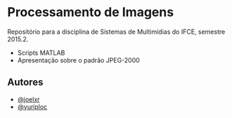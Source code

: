 # Processamento de Imagens
Repositório para a disciplina de Sistemas de Multimídias do IFCE, semestre 2015.2.

 + Scripts MATLAB
 + Apresentação sobre o padrão JPEG-2000

## Autores
+ [@joelxr](http://github.com/joelxr)
+ [@yuriploc](http://github.com/yuriploc)
